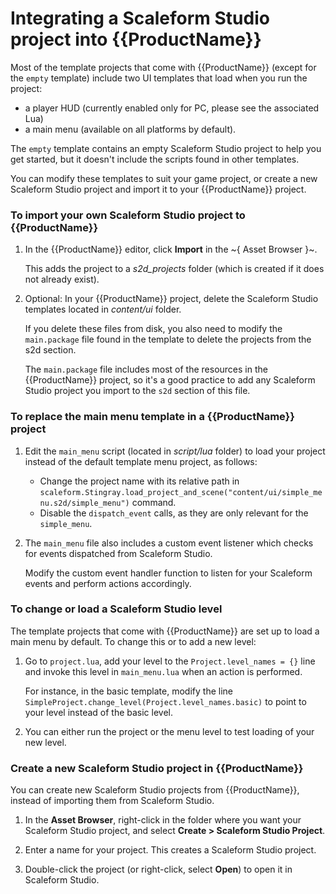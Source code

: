 # Integrating a Scaleform Studio project into {{ProductName}}

Most of the template projects that come with {{ProductName}} (except for the `empty` template) include two UI templates that load when you run the project:

*	a player HUD (currently enabled only for PC, please see the associated Lua)
*	a main menu (available on all platforms by default).

The `empty` template contains an empty Scaleform Studio project to help you get started, but it doesn't include the scripts found in other templates.

You can modify these templates to suit your game project, or create a new Scaleform Studio project and import it to your {{ProductName}} project.

### To import your own Scaleform Studio project to {{ProductName}}

1. In the {{ProductName}} editor, click **Import** in the ~{ Asset Browser }~.

 	This adds the project to a *s2d_projects* folder (which is created if it does not already exist).

2. Optional: In your {{ProductName}} project, delete the Scaleform Studio templates located in *content/ui* folder.

	If you delete these files from disk, you also need to modify the `main.package` file found in the template to delete the projects from the s2d section.

	The `main.package` file includes most of the resources in the {{ProductName}} project, so it's a good practice to add any Scaleform Studio project you import to the `s2d` section of this file.


### To replace the main menu template in a {{ProductName}} project

1. Edit the `main_menu` script (located in *script/lua* folder) to load your project instead of the default template menu project, as follows:

	*	Change the project name with its relative path in  `scaleform.Stingray.load_project_and_scene("content/ui/simple_menu.s2d/simple_menu")`
command.
	*	Disable the `dispatch_event` calls, as they are only relevant for the `simple_menu`.

2. The `main_menu` file also includes a custom event listener which checks for events dispatched from Scaleform Studio.

	Modify the custom event handler function to listen for your Scaleform events and perform actions accordingly.

### To change or load a Scaleform Studio level

The template projects that come with {{ProductName}} are set up to load a main menu by default. To change this or to add a new level:

1. Go to `project.lua`, add your level to the `Project.level_names = {}` line and invoke this level in `main_menu.lua` when an action is performed.

	For instance, in the basic template, modify the line `SimpleProject.change_level(Project.level_names.basic)` to point to your level instead of the basic level.

2.	You can either run the project or the menu level to test loading of your new level.

### Create a new Scaleform Studio project in {{ProductName}}

You can create new Scaleform Studio projects from {{ProductName}}, instead of importing them from Scaleform Studio.

1. In the **Asset Browser**, right-click in the folder where you want your Scaleform Studio project, and select **Create > Scaleform Studio Project**.

2. Enter a name for your project. This creates a Scaleform Studio project.

3. Double-click the project (or right-click, select **Open**) to open it in Scaleform Studio.
